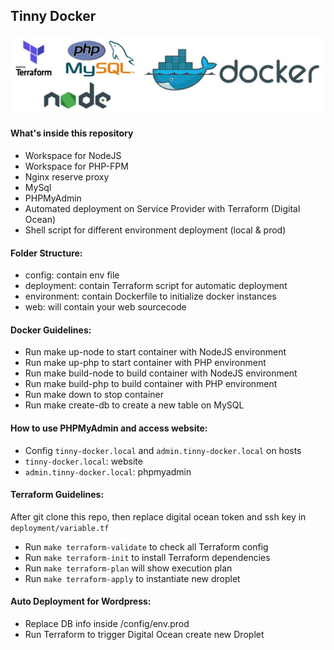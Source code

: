 ## Tinny Docker

![alt text](images/logo.jpg)
#### What's inside this repository

- Workspace for NodeJS
- Workspace for PHP-FPM
- Nginx reserve proxy
- MySql
- PHPMyAdmin
- Automated deployment on Service Provider with Terraform (Digital Ocean)
- Shell script for different environment deployment (local & prod)

#### Folder Structure:

- config: contain env file
- deployment: contain Terraform script for automatic deployment
- environment: contain Dockerfile to initialize docker instances
- web: will contain your web sourcecode

#### Docker Guidelines:

- Run make up-node to start container with NodeJS environment
- Run make up-php to start container with PHP environment
- Run make build-node to build container with NodeJS environment
- Run make build-php to build container with PHP environment
- Run make down to stop container
- Run make create-db to create a new table on MySQL

#### How to use PHPMyAdmin and access website:

- Config `tinny-docker.local` and `admin.tinny-docker.local` on hosts
- `tinny-docker.local`: website
- `admin.tinny-docker.local`: phpmyadmin

#### Terraform Guidelines:

After git clone this repo, then replace digital ocean token and ssh key in `deployment/variable.tf`

- Run `make terraform-validate` to check all Terraform config
- Run `make terraform-init` to install Terraform dependencies
- Run `make terraform-plan` will show execution plan
- Run `make terraform-apply` to instantiate new droplet

#### Auto Deployment for Wordpress:

- Replace DB info inside /config/env.prod
- Run Terraform to trigger Digital Ocean create new Droplet
